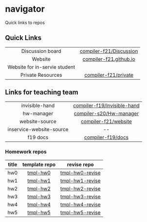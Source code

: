 # navigator

Quick links to repos

## Quick Links

|||
|:-:|:-:|
| Discussion board | [compiler-f21/Discussion](https://github.com/compiler-f21/discussion) |
| Website | [compiler-f21.github.io](https://compiler-f21.github.io) |
| Website for in-servie student |  |
| Private Resources | [compiler-f21/private](https://github.com/compiler-f21/private) |

## Links for teaching team

|||
|:-:|:-:|
| invisible-hand | [compiler-f19/invisible-hand](https://github.com/compiler-f19/invisible-hand) |
| hw-manager | [compiler-s20/Hw-manager](https://github.com/compiler-s20/Hw-manager) |
| website-source | [compiler-f21/website](https://github.com/compiler-f21/website) |
| inservice-website-source | -- |
| f19 docs | [compiler-f19/docs](https://github.com/compiler-f19/docs) |

### Homework repos

|title|template repo|revise repo|
|:-:|:-:|:-:|
|hw0|[tmpl-hw0](https://github.com/compiler-s21/tmpl-hw0)|[tmpl-hw0-revise](https://github.com/compiler-s21/tmpl-hw0-revise)|
|hw1|[tmpl-hw1](https://github.com/compiler-s21/tmpl-hw1)|[tmpl-hw1-revise](https://github.com/compiler-s21/tmpl-hw1-revise)|
|hw2|[tmpl-hw2](https://github.com/compiler-s21/tmpl-hw2)|[tmpl-hw2-revise](https://github.com/compiler-s21/tmpl-hw2-revise)|
|hw3|[tmpl-hw3](https://github.com/compiler-s21/tmpl-hw3)|[tmpl-hw3-revise](https://github.com/compiler-s21/tmpl-hw3-revise)|
|hw4|[tmpl-hw4](https://github.com/compiler-s21/tmpl-hw4)|[tmpl-hw4-revise](https://github.com/compiler-s21/tmpl-hw4-revise)|
|hw5|[tmpl-hw5](https://github.com/compiler-s21/tmpl-hw5)|[tmpl-hw5-revise](https://github.com/compiler-s21/tmpl-hw5-revise)|
